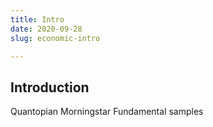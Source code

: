 ```yaml
---
title: Intro
date: 2020-09-28
slug: economic-intro

---
```

## Introduction

Quantopian Morningstar Fundamental samples